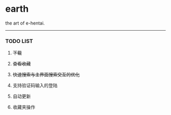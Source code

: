 earth
=====

the art of e-hentai.

---

### TODO LIST

1. ~~下载~~

2. ~~查看收藏~~

3. ~~快速搜索与主界面搜索交互的优化~~

4. 支持验证码输入的登陆

5. 自动更新

6. 收藏夹操作
